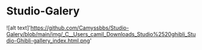 # Studio-Galery
![alt text]'https://github.com/Camyssbbs/Studio-Galery/blob/main/img/_C__Users_camil_Downloads_Studio%2520ghibli_Studio-Ghibli-gallery_index.html.png'
